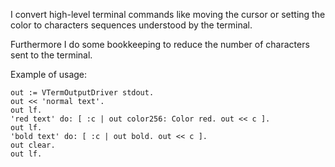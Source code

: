 I convert high-level terminal commands like moving the cursor or setting the color to characters sequences understood by the terminal.Furthermore I do some bookkeeping to reduce the number of characters sent to the terminal.Example of usage:	out := VTermOutputDriver stdout.	out << 'normal text'.	out lf.	'red text' do: [ :c | out color256: Color red. out << c ].	out lf.	'bold text' do: [ :c | out bold. out << c ].	out clear.	out lf.